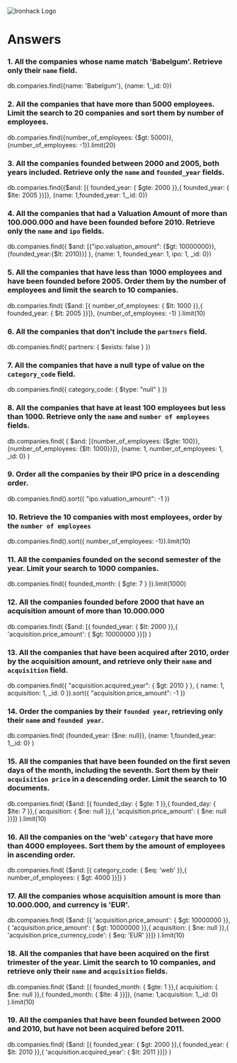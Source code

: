 ![Ironhack Logo](https://i.imgur.com/1QgrNNw.png)

# Answers

### 1. All the companies whose name match 'Babelgum'. Retrieve only their `name` field.

db.comparies.find({name: 'Babelgum'}, {name: 1,_id: 0})

### 2. All the companies that have more than 5000 employees. Limit the search to 20 companies and sort them by **number of employees**.

db.comparies.find({number_of_employees: {$gt: 5000}},{number_of_employees: -1}).limit(20)

### 3. All the companies founded between 2000 and 2005, both years included. Retrieve only the `name` and `founded_year` fields.

db.comparies.find({$and: [{ founded_year: { $gte: 2000 }},{ founded_year: { $lte: 2005 }}]},
  {name: 1,founded_year: 1,_id: 0})

### 4. All the companies that had a Valuation Amount of more than 100.000.000 and have been founded before 2010. Retrieve only the `name` and `ipo` fields.

db.companies.find({ $and: [{"ipo.valuation_amount": {$gt: 10000000}}, {founded_year:{$lt: 2010}}] }, 
  {name: 1, founded_year: 1, ipo: 1, _id: 0})

### 5. All the companies that have less than 1000 employees and have been founded before 2005. Order them by the number of employees and limit the search to 10 companies.

db.comparies.find(
  {$and: [{ number_of_employees: { $lt: 1000 }},{ founded_year: { $lt: 2005 }}]},
  {number_of_employees: -1}
).limit(10)

### 6. All the companies that don't include the `partners` field.

db.companies.find({ partners: { $exists: false } })


### 7. All the companies that have a null type of value on the `category_code` field.

db.companies.find({ category_code: { $type: "null" } })

### 8. All the companies that have at least 100 employees but less than 1000. Retrieve only the `name` and `number of employees` fields.

db.companies.find(
  { $and: [{number_of_employees: {$gte: 100}}, {number_of_employees: {$lt: 1000}}]}, 
  {name: 1, number_of_employees: 1, _id: 0}
)

### 9. Order all the companies by their IPO price in a descending order.

db.companies.find().sort({ "ipo.valuation_amount": -1 })

### 10. Retrieve the 10 companies with most employees, order by the `number of employees`

db.companies.find().sort({ number_of_employees: -1}).limit(10)

### 11. All the companies founded on the second semester of the year. Limit your search to 1000 companies.

db.companies.find({ founded_month: { $gte: 7 } }).limit(1000)

### 12. All the companies founded before 2000 that have an acquisition amount of more than 10.000.000

db.comparies.find(
  {$and: [{ founded_year: { $lt: 2000 }},{ 'acquisition.price_amount': { $gt: 10000000 }}]}
)

### 13. All the companies that have been acquired after 2010, order by the acquisition amount, and retrieve only their `name` and `acquisition` field.

db.companies.find({ "acquisition.acquired_year": { $gt: 2010 } }, { name: 1, acquisition: 1, _id: 0 }).sort({ "acquisition.price_amount": -1 })

### 14. Order the companies by their `founded year`, retrieving only their `name` and `founded year`.

db.companies.find( {founded_year: {$ne: null}}, {name: 1,founded_year: 1,_id: 0} )

### 15. All the companies that have been founded on the first seven days of the month, including the seventh. Sort them by their `acquisition price` in a descending order. Limit the search to 10 documents.

db.companies.find( {$and: [{ founded_day: { $gte: 1 }},{ founded_day: { $lte: 7 }},{ acquisition: { $ne: null }},{ 'acquisition.price_amount': { $ne: null }}]} ).limit(10)

### 16. All the companies on the 'web' `category` that have more than 4000 employees. Sort them by the amount of employees in ascending order.

db.companies.find( {$and: [{ category_code: { $eq: 'web' }},{ number_of_employees: { $gt: 4000 }}]} )

### 17. All the companies whose acquisition amount is more than 10.000.000, and currency is 'EUR'.

db.companies.find( {$and: [{ 'acquisition.price_amount': { $gt: 10000000 }},{ 'acquisition.price_amount': { $gt: 10000000 }},{ acquisition: { $ne: null }},{ 'acquisition.price_currency_code': { $eq: 'EUR' }}]} ).limit(10)

### 18. All the companies that have been acquired on the first trimester of the year. Limit the search to 10 companies, and retrieve only their `name` and `acquisition` fields.

db.companies.find( {$and: [{ founded_month: { $gte: 1 }},{ acquisition: { $ne: null }},{ founded_month: { $lte: 4 }}]}, {name: 1,acquisition: 1,_id: 0} ).limit(10)

### 19. All the companies that have been founded between 2000 and 2010, but have not been acquired before 2011.

db.companies.find( {$and: [{ founded_year: { $gt: 2000 }},{ founded_year: { $lt: 2010 }},{ 'acquisition.acquired_year': { $lt: 2011 }}]} )
